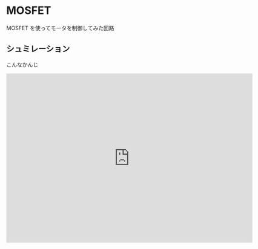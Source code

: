 MOSFET
======
MOSFET を使ってモータを制御してみた回路

シュミレーション
----------------
こんなかんじ

<iframe frameborder='0' height='448' marginheight='0' marginwidth='0' scrolling='no' src='https://123d.circuits.io/circuits/1348913-mosfet/embed#breadboard' width='650'></iframe>
